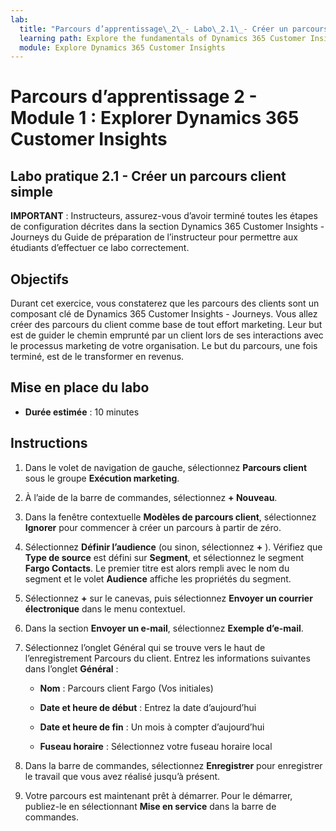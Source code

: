 ```yaml
---
lab:
  title: "Parcours d’apprentissage\_2\_- Labo\_2.1\_- Créer un parcours client simple"
  learning path: Explore the fundamentals of Dynamics 365 Customer Insights
  module: Explore Dynamics 365 Customer Insights
---
```


Parcours d’apprentissage 2 - Module 1 : Explorer Dynamics 365 Customer Insights
========================

## Labo pratique 2.1 - Créer un parcours client simple

**IMPORTANT** : Instructeurs, assurez-vous d’avoir terminé toutes les étapes de configuration décrites dans la section Dynamics 365 Customer Insights - Journeys du Guide de préparation de l’instructeur pour permettre aux étudiants d’effectuer ce labo correctement.   

## Objectifs

Durant cet exercice, vous constaterez que les parcours des clients sont un composant clé de Dynamics 365 Customer Insights - Journeys. Vous allez créer des parcours du client comme base de tout effort marketing. Leur but est de guider le chemin emprunté par un client lors de ses interactions avec le processus marketing de votre organisation. Le but du parcours, une fois terminé, est de le transformer en revenus. 

## Mise en place du labo

  - **Durée estimée** : 10 minutes

## Instructions
1. Dans le volet de navigation de gauche, sélectionnez **Parcours client** sous le groupe **Exécution marketing**.

2. À l’aide de la barre de commandes, sélectionnez **+ Nouveau**.

3. Dans la fenêtre contextuelle **Modèles de parcours client**, sélectionnez **Ignorer** pour commencer à créer un parcours à partir de zéro.
4. Sélectionnez **Définir l’audience** (ou sinon, sélectionnez **+** ). Vérifiez que **Type de source** est défini sur **Segment**, et sélectionnez le segment **Fargo Contacts**. Le premier titre est alors rempli avec le nom du segment et le volet **Audience** affiche les propriétés du segment.

5. Sélectionnez **+** sur le canevas, puis sélectionnez **Envoyer un courrier électronique** dans le menu contextuel.

6. Dans la section **Envoyer un e-mail**, sélectionnez **Exemple d’e-mail**.

7. Sélectionnez l’onglet Général qui se trouve vers le haut de l’enregistrement Parcours du client. Entrez les informations suivantes dans l’onglet **Général** :

    - **Nom** : Parcours client Fargo (Vos initiales) 

    - **Date et heure de début** : Entrez la date d’aujourd’hui

    - **Date et heure de fin** : Un mois à compter d’aujourd’hui

    - **Fuseau horaire** : Sélectionnez votre fuseau horaire local

8. Dans la barre de commandes, sélectionnez **Enregistrer** pour enregistrer le travail que vous avez réalisé jusqu’à présent.

9. Votre parcours est maintenant prêt à démarrer. Pour le démarrer, publiez-le en sélectionnant **Mise en service** dans la barre de commandes.

